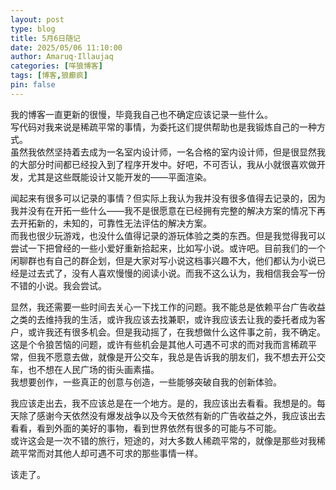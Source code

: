 ```yaml
---
layout: post
type: blog
title: 5月6日随记
date: 2025/05/06 11:10:00
author: Amaruq·Illaujaq
categories: [咩狼博客]
tags: [博客,狼癫疯]
pin: false
---
```


我的博客一直更新的很慢，毕竟我自己也不确定应该记录一些什么。  
写代码对我来说是稀疏平常的事情，为委托这们提供帮助也是我锻炼自己的一种方式。  
虽然我依然坚持着去成为一名室内设计师，一名合格的室内设计师，但是很显然我的大部分时间都已经投入到了程序开发中。好吧，不可否认，我从小就很喜欢做开发，尤其是这些既能设计又能开发的——平面渲染。

闻起来有很多可以记录的事情？但实际上我认为我并没有很多值得去记录的，因为我并没有在开拓一些什么——我不是很愿意在已经拥有完整的解决方案的情况下再去开拓新的，未知的，可靠性无法评估的解决方案。  
而我也很少玩游戏，也没什么值得记录的游玩体验之类的东西。但是我觉得我可以尝试一下把曾经的一些小爱好重新拾起来，比如写小说。或许吧。目前我们的一个闲聊群也有自己的群企划，但是大家对写小说这档事兴趣不大，他们都认为小说已经是过去式了，没有人喜欢慢慢的阅读小说。而我不这么认为，我相信我会写一份不错的小说。我会尝试。

显然，我还需要一些时间去关心一下找工作的问题。我不能总是依赖平台广告收益之类的去维持我的生活，或许我应该去找兼职，或许我应该去让我的委托者成为客户，或许我还有很多机会。但是我动摇了，在我想做什么这件事之前，我不确定。这是个令狼苦恼的问题，或许有些机会是其他人可遇不可求的而对我而言稀疏平常，但我不愿意去做，就像是开公交车，我总是告诉我的朋友们，我不想去开公交车，也不想在人民广场的街头画素描。  
我想要创作，一些真正的创意与创造，一些能够突破自我的创新体验。

我应该走出去，我不应该总是在一个地方。是的，我应该出去看看。我想是的。每天除了感谢今天依然没有爆发战争以及今天依然有新的广告收益之外，我应该出去看看，看到外面的美好的事物，看到世界依然有很多的可能与不可能。  
或许这会是一次不错的旅行，短途的，对大多数人稀疏平常的，就像是那些对我稀疏平常而对其他人却可遇不可求的那些事情一样。

该走了。
